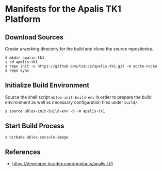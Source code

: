 
# Manifests for the Apalis TK1 Platform

## Download Sources

Create a working directory for the build and clone the source repositories.

```shell
$ mkdir apalis-tk1
$ cd apalis-tk1
$ repo init -u https://github.com/tszucs/apalis-tk1.git -m yocto-rocko
$ repo sync
```

## Initialize Build Environment

Source the shell script `ublox-init-build-env` in order to prepare the build environment as well as necessary configuration files under `build/`.

```shell
$ source ublox-init-build-env -b -m apalis-tk1
```

## Start Build Process

```shell
$ bitbake ublox-console-image
```

## References

* https://developer.toradex.com/products/apalis-tk1

